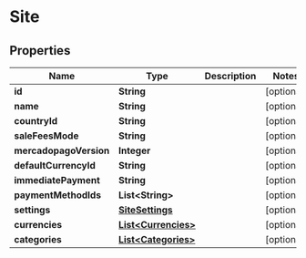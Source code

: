 
# Site

## Properties
Name | Type | Description | Notes
------------ | ------------- | ------------- | -------------
**id** | **String** |  |  [optional]
**name** | **String** |  |  [optional]
**countryId** | **String** |  |  [optional]
**saleFeesMode** | **String** |  |  [optional]
**mercadopagoVersion** | **Integer** |  |  [optional]
**defaultCurrencyId** | **String** |  |  [optional]
**immediatePayment** | **String** |  |  [optional]
**paymentMethodIds** | **List&lt;String&gt;** |  |  [optional]
**settings** | [**SiteSettings**](SiteSettings.md) |  |  [optional]
**currencies** | [**List&lt;Currencies&gt;**](Currencies.md) |  |  [optional]
**categories** | [**List&lt;Categories&gt;**](Categories.md) |  |  [optional]



